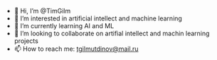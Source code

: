 - 👋 Hi, I’m @TimGilm 
- 👀 I’m interested in artificial intellect and machine learning
- 🌱 I’m currently learning AI and ML
- 💞️ I’m looking to collaborate on artifial intellect and machin learning projects
- 📫 How to reach me: tgilmutdinov@mail.ru

<!---
TimGilm/TimGilm is a ✨ special ✨ repository because its `README.md` (this file) appears on your GitHub profile.
You can click the Preview link to take a look at your changes.
--->
